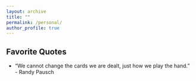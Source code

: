 ```yaml
---
layout: archive
title: ""
permalink: /personal/
author_profile: true
---
```


Favorite Quotes
------
- “We cannot change the cards we are dealt, just how we play the hand.” - Randy Pausch